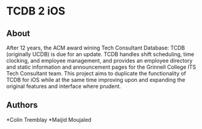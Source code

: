 # TCDB 2 iOS

## About

After 12 years, the ACM award wining Tech Consultant Database: TCDB (originally UCDB) is due for an update.  TCDB handles shift scheduling, time clocking, and employee management, and provides an employee directory and static information and announcement pages for the Grinnell College ITS Tech Consultant team.  This project aims to duplicate the functionality of TCDB for iOS while at the same time improving upon and expanding the original features and interface where prudent.

## Authors

  *Colin Tremblay
  *Maijid Moujaled
